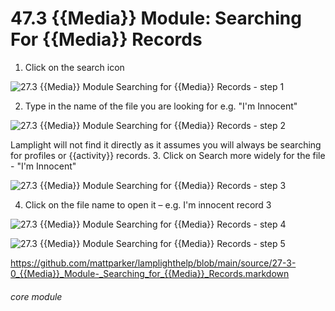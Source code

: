 # 47.3 {{Media}} Module: Searching For {{Media}} Records

1. Click on the search icon

![27.3 {{Media}} Module Searching for {{Media}} Records - step 1](27.3_Media_Module_Searching_for_Media_Records_im_1.png)

2. Type in the name of the file you are looking for e.g. &quot;I&#039;m Innocent&quot;

![27.3 {{Media}} Module Searching for {{Media}} Records - step 2](27.3_Media_Module_Searching_for_Media_Records_im_2.png)

Lamplight will not find it directly as it assumes you will always be searching for profiles or {{activity}} records.
3. Click on Search more widely for the file - &quot;I&#039;m Innocent&quot;

![27.3 {{Media}} Module Searching for {{Media}} Records - step 3](27.3_Media_Module_Searching_for_Media_Records_im_3.png)

4. Click on the file name to open it – e.g. I&#039;m innocent record 3

![27.3 {{Media}} Module Searching for {{Media}} Records - step 4](27.3_Media_Module_Searching_for_Media_Records_im_4.png)

![27.3 {{Media}} Module Searching for {{Media}} Records - step 5](27.3_Media_Module_Searching_for_Media_Records_im_5.png)

https://github.com/mattparker/lamplighthelp/blob/main/source/27-3-0_{{Media}}_Module-_Searching_for_{{Media}}_Records.markdown


###### core module
